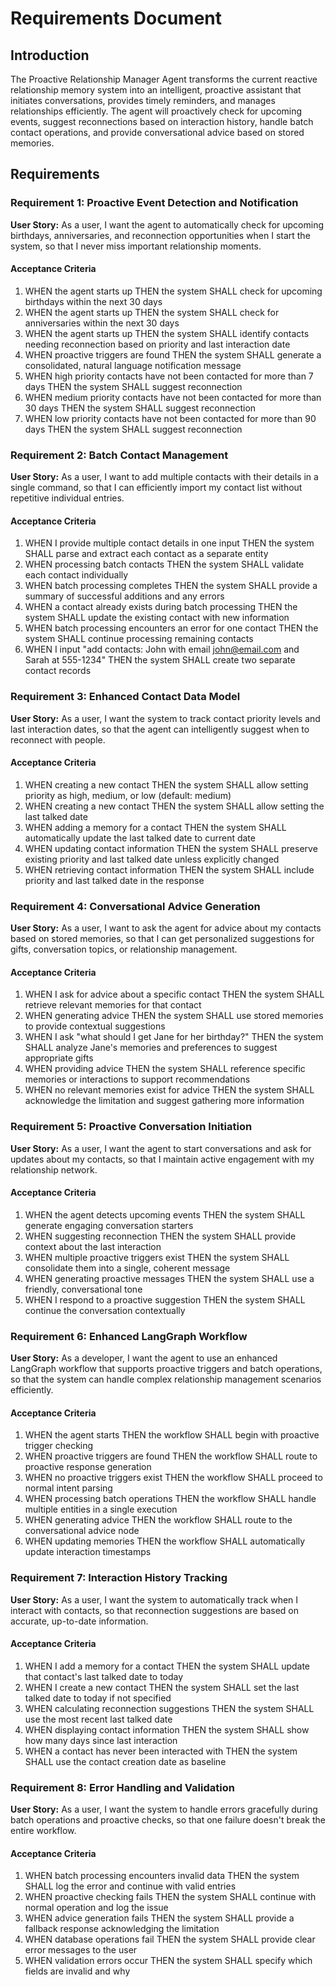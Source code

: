 # Requirements Document

## Introduction

The Proactive Relationship Manager Agent transforms the current reactive relationship memory system into an intelligent, proactive assistant that initiates conversations, provides timely reminders, and manages relationships efficiently. The agent will proactively check for upcoming events, suggest reconnections based on interaction history, handle batch contact operations, and provide conversational advice based on stored memories.

## Requirements

### Requirement 1: Proactive Event Detection and Notification

**User Story:** As a user, I want the agent to automatically check for upcoming birthdays, anniversaries, and reconnection opportunities when I start the system, so that I never miss important relationship moments.

#### Acceptance Criteria

1. WHEN the agent starts up THEN the system SHALL check for upcoming birthdays within the next 30 days
2. WHEN the agent starts up THEN the system SHALL check for anniversaries within the next 30 days  
3. WHEN the agent starts up THEN the system SHALL identify contacts needing reconnection based on priority and last interaction date
4. WHEN proactive triggers are found THEN the system SHALL generate a consolidated, natural language notification message
5. WHEN high priority contacts have not been contacted for more than 7 days THEN the system SHALL suggest reconnection
6. WHEN medium priority contacts have not been contacted for more than 30 days THEN the system SHALL suggest reconnection
7. WHEN low priority contacts have not been contacted for more than 90 days THEN the system SHALL suggest reconnection

### Requirement 2: Batch Contact Management

**User Story:** As a user, I want to add multiple contacts with their details in a single command, so that I can efficiently import my contact list without repetitive individual entries.

#### Acceptance Criteria

1. WHEN I provide multiple contact details in one input THEN the system SHALL parse and extract each contact as a separate entity
2. WHEN processing batch contacts THEN the system SHALL validate each contact individually
3. WHEN batch processing completes THEN the system SHALL provide a summary of successful additions and any errors
4. WHEN a contact already exists during batch processing THEN the system SHALL update the existing contact with new information
5. WHEN batch processing encounters an error for one contact THEN the system SHALL continue processing remaining contacts
6. WHEN I input "add contacts: John with email john@email.com and Sarah at 555-1234" THEN the system SHALL create two separate contact records

### Requirement 3: Enhanced Contact Data Model

**User Story:** As a user, I want the system to track contact priority levels and last interaction dates, so that the agent can intelligently suggest when to reconnect with people.

#### Acceptance Criteria

1. WHEN creating a new contact THEN the system SHALL allow setting priority as high, medium, or low (default: medium)
2. WHEN creating a new contact THEN the system SHALL allow setting the last talked date
3. WHEN adding a memory for a contact THEN the system SHALL automatically update the last talked date to current date
4. WHEN updating contact information THEN the system SHALL preserve existing priority and last talked date unless explicitly changed
5. WHEN retrieving contact information THEN the system SHALL include priority and last talked date in the response

### Requirement 4: Conversational Advice Generation

**User Story:** As a user, I want to ask the agent for advice about my contacts based on stored memories, so that I can get personalized suggestions for gifts, conversation topics, or relationship management.

#### Acceptance Criteria

1. WHEN I ask for advice about a specific contact THEN the system SHALL retrieve relevant memories for that contact
2. WHEN generating advice THEN the system SHALL use stored memories to provide contextual suggestions
3. WHEN I ask "what should I get Jane for her birthday?" THEN the system SHALL analyze Jane's memories and preferences to suggest appropriate gifts
4. WHEN providing advice THEN the system SHALL reference specific memories or interactions to support recommendations
5. WHEN no relevant memories exist for advice THEN the system SHALL acknowledge the limitation and suggest gathering more information

### Requirement 5: Proactive Conversation Initiation

**User Story:** As a user, I want the agent to start conversations and ask for updates about my contacts, so that I maintain active engagement with my relationship network.

#### Acceptance Criteria

1. WHEN the agent detects upcoming events THEN the system SHALL generate engaging conversation starters
2. WHEN suggesting reconnection THEN the system SHALL provide context about the last interaction
3. WHEN multiple proactive triggers exist THEN the system SHALL consolidate them into a single, coherent message
4. WHEN generating proactive messages THEN the system SHALL use a friendly, conversational tone
5. WHEN I respond to a proactive suggestion THEN the system SHALL continue the conversation contextually

### Requirement 6: Enhanced LangGraph Workflow

**User Story:** As a developer, I want the agent to use an enhanced LangGraph workflow that supports proactive triggers and batch operations, so that the system can handle complex relationship management scenarios efficiently.

#### Acceptance Criteria

1. WHEN the agent starts THEN the workflow SHALL begin with proactive trigger checking
2. WHEN proactive triggers are found THEN the workflow SHALL route to proactive response generation
3. WHEN no proactive triggers exist THEN the workflow SHALL proceed to normal intent parsing
4. WHEN processing batch operations THEN the workflow SHALL handle multiple entities in a single execution
5. WHEN generating advice THEN the workflow SHALL route to the conversational advice node
6. WHEN updating memories THEN the workflow SHALL automatically update interaction timestamps

### Requirement 7: Interaction History Tracking

**User Story:** As a user, I want the system to automatically track when I interact with contacts, so that reconnection suggestions are based on accurate, up-to-date information.

#### Acceptance Criteria

1. WHEN I add a memory for a contact THEN the system SHALL update that contact's last talked date to today
2. WHEN I create a new contact THEN the system SHALL set the last talked date to today if not specified
3. WHEN calculating reconnection suggestions THEN the system SHALL use the most recent last talked date
4. WHEN displaying contact information THEN the system SHALL show how many days since last interaction
5. WHEN a contact has never been interacted with THEN the system SHALL use the contact creation date as baseline

### Requirement 8: Error Handling and Validation

**User Story:** As a user, I want the system to handle errors gracefully during batch operations and proactive checks, so that one failure doesn't break the entire workflow.

#### Acceptance Criteria

1. WHEN batch processing encounters invalid data THEN the system SHALL log the error and continue with valid entries
2. WHEN proactive checking fails THEN the system SHALL continue with normal operation and log the issue
3. WHEN advice generation fails THEN the system SHALL provide a fallback response acknowledging the limitation
4. WHEN database operations fail THEN the system SHALL provide clear error messages to the user
5. WHEN validation errors occur THEN the system SHALL specify which fields are invalid and why